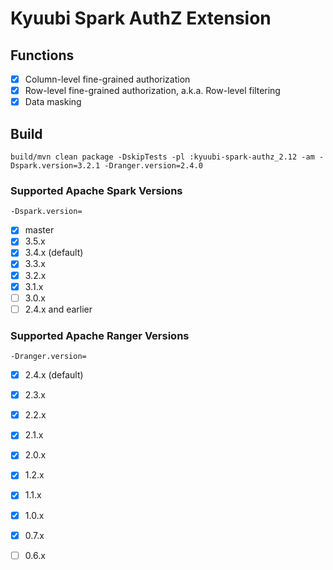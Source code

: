 <!--
- Licensed to the Apache Software Foundation (ASF) under one or more
- contributor license agreements.  See the NOTICE file distributed with
- this work for additional information regarding copyright ownership.
- The ASF licenses this file to You under the Apache License, Version 2.0
- (the "License"); you may not use this file except in compliance with
- the License.  You may obtain a copy of the License at
-
-   http://www.apache.org/licenses/LICENSE-2.0
-
- Unless required by applicable law or agreed to in writing, software
- distributed under the License is distributed on an "AS IS" BASIS,
- WITHOUT WARRANTIES OR CONDITIONS OF ANY KIND, either express or implied.
- See the License for the specific language governing permissions and
- limitations under the License.
-->

# Kyuubi Spark AuthZ Extension

## Functions

- [x] Column-level fine-grained authorization
- [x] Row-level fine-grained authorization, a.k.a. Row-level filtering
- [x] Data masking

## Build

```shell
build/mvn clean package -DskipTests -pl :kyuubi-spark-authz_2.12 -am -Dspark.version=3.2.1 -Dranger.version=2.4.0
```

### Supported Apache Spark Versions

`-Dspark.version=`

- [x] master
- [x] 3.5.x
- [x] 3.4.x (default)
- [x] 3.3.x
- [x] 3.2.x
- [x] 3.1.x
- [ ] 3.0.x
- [ ] 2.4.x and earlier

### Supported Apache Ranger Versions

`-Dranger.version=`

- [x] 2.4.x (default)
- [x] 2.3.x
- [x] 2.2.x
- [x] 2.1.x
- [x] 2.0.x
- [x] 1.2.x
- [x] 1.1.x
- [x] 1.0.x
- [x] 0.7.x
- [ ] 0.6.x

